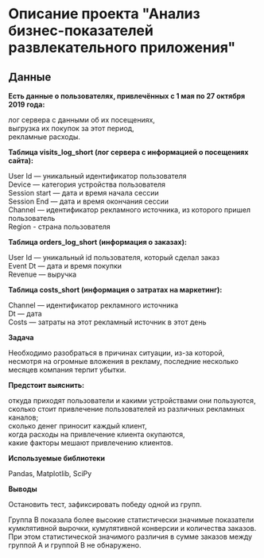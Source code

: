# Описание проекта "Анализ бизнес-показателей развлекательного приложения"  
## Данные  

**Есть данные о пользователях, привлечённых с 1 мая по 27 октября 2019 года:**  

лог сервера с данными об их посещениях,  
выгрузка их покупок за этот период,  
рекламные расходы.  

**Таблица visits_log_short (лог сервера с информацией о посещениях сайта):**  

User Id — уникальный идентификатор пользователя  
Device — категория устройства пользователя  
Session start — дата и время начала сессии  
Session End — дата и время окончания сессии  
Channel — идентификатор рекламного источника, из которого пришел пользователь  
Region - страна пользователя  

**Таблица orders_log_short (информация о заказах):**  

User Id — уникальный id пользователя, который сделал заказ  
Event Dt — дата и время покупки  
Revenue — выручка  

**Таблица costs_short (информация о затратах на маркетинг):**  

Channel — идентификатор рекламного источника  
Dt — дата  
Costs — затраты на этот рекламный источник в этот день  

**Задача**  

Необходимо разобраться в причинах ситуации, из-за которой, несмотря на огромные вложения в рекламу, последние несколько месяцев компания терпит убытки.  

**Предстоит выяснить:**

откуда приходят пользователи и какими устройствами они пользуются,  
сколько стоит привлечение пользователей из различных рекламных каналов;  
сколько денег приносит каждый клиент,  
когда расходы на привлечение клиента окупаются,  
какие факторы мешают привлечению клиентов.  

**Используемые библиотеки**  

Pandas, Matplotlib, SciPy


**Выводы**  

Остановить тест, зафиксировать победу одной из групп.  

Группа В показала более высокие статистически значимые показатели кумклятивной вырочки, кумулятивной конверсии и количества заказов. При этом статистической значимого различия в сумме заказов между группой А и группой В не обнаружено.  
